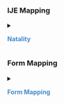 
### IJE Mapping

<style>
 .context-menu {cursor: context-menu; color: #438bca;}
 .context-menu:hover {opacity: 0.5;}
</style>
<details>

<summary>

<strong class='context-menu' > Natality </strong>

</summary>
<table class='grid'>
<thead>
  <tr>
    <th style='text-align: center'><strong>Use Case</strong></th>
    <th><strong>#</strong></th>
    <th><strong>Description</strong></th>
    <th><strong>IJE Name</strong></th>
    <th><strong>Field</strong></th>
    <th><strong>Type</strong></th>
    <th><strong>Value Set/Comments</strong></th>
  </tr>
</thead>
<tbody>
<tr>
  <td style='text-align: center'>Natality</td>
  <td>219</td>
  <td>Congenital Anomalies of the Newborn--Anencephaly</td>
  <td>ANEN</td>
  <td>code=89369001 (Anencephalus (disorder))</td>
  <td>na</td>
  <td>See <a href='usage.html#congenital-anomalies-of-newborn'>note on missing congenital anomaly data</a></td>
</tr>
<tr>
  <td style='text-align: center'>Natality</td>
  <td>220</td>
  <td>Congenital Anomalies of the Newborn--Meningomyelocele/Spina Bifida</td>
  <td>MNSB</td>
  <td>code=67531005 (Spina bifida (disorder))</td>
  <td>na</td>
  <td>See <a href='usage.html#congenital-anomalies-of-newborn'>note on missing congenital anomaly data</a></td>
</tr>
<tr>
  <td style='text-align: center'>Natality</td>
  <td>221</td>
  <td>Congenital Anomalies of the Newborn--Cyanotic congenital heart disease</td>
  <td>CCHD</td>
  <td>code=12770006 (Cyanotic congenital heart disease (disorder))</td>
  <td>na</td>
  <td>See <a href='usage.html#congenital-anomalies-of-newborn'>note on missing congenital anomaly data</a></td>
</tr>
<tr>
  <td style='text-align: center'>Natality</td>
  <td>222</td>
  <td>Congenital Anomalies of the Newborn--Congenital diaphragmatic hernia</td>
  <td>CDH</td>
  <td>code=17190001 (Congenital diaphragmatic hernia (disorder))</td>
  <td>na</td>
  <td>See <a href='usage.html#congenital-anomalies-of-newborn'>note on missing congenital anomaly data</a></td>
</tr>
<tr>
  <td style='text-align: center'>Natality</td>
  <td>223</td>
  <td>Congenital Anomalies of the Newborn--Omphalocele</td>
  <td>OMPH</td>
  <td>code=18735004 (Congenital omphalocele (disorder))</td>
  <td>na</td>
  <td>See <a href='usage.html#congenital-anomalies-of-newborn'>note on missing congenital anomaly data</a></td>
</tr>
<tr>
  <td style='text-align: center'>Natality</td>
  <td>224</td>
  <td>Congenital Anomalies of the Newborn--Gastroschisis</td>
  <td>GAST</td>
  <td>code=72951007 (Gastroschisis (disorder))</td>
  <td>na</td>
  <td>See <a href='usage.html#congenital-anomalies-of-newborn'>note on missing congenital anomaly data</a></td>
</tr>
<tr>
  <td style='text-align: center'>Natality</td>
  <td>225</td>
  <td>Congenital Anomalies of the Newborn--Limb Reduction Defect</td>
  <td>LIMB</td>
  <td>code=67341007 (Longitudinal deficiency of limb (disorder))</td>
  <td>na</td>
  <td>See <a href='usage.html#congenital-anomalies-of-newborn'>note on missing congenital anomaly data</a></td>
</tr>
<tr>
  <td style='text-align: center'>Natality</td>
  <td>226</td>
  <td>Congenital Anomalies of the Newborn--Cleft Lip with or without Cleft Palate</td>
  <td>CL</td>
  <td>code=80281008 (Cleft lip (disorder))</td>
  <td>na</td>
  <td>See <a href='usage.html#congenital-anomalies-of-newborn'>note on missing congenital anomaly data</a></td>
</tr>
<tr>
  <td style='text-align: center'>Natality</td>
  <td>227</td>
  <td>Congenital Anomalies of the Newborn--Cleft Palate Alone</td>
  <td>CP</td>
  <td>code=87979003 (Cleft palate (disorder))</td>
  <td>na</td>
  <td>See <a href='usage.html#congenital-anomalies-of-newborn'>note on missing congenital anomaly data</a></td>
</tr>
<tr>
  <td style='text-align: center'>Natality</td>
  <td>228</td>
  <td>Congenital Anomalies of the Newborn--Down Syndrome</td>
  <td>DOWT</td>
  <td>code=70156005 (Anomaly of chromosome pair 21 (disorder))</td>
  <td>na</td>
  <td>See <a href='usage.html#congenital-anomalies-of-newborn'>note on missing congenital anomaly data</a></td>
</tr>
<tr>
  <td style='text-align: center'>Natality</td>
  <td>229</td>
  <td>Congenital Anomalies of the Newborn--Suspected Chromosomal disorder</td>
  <td>CDIT</td>
  <td>code=409709004 (Chromosomal disorder (disorder))</td>
  <td>na</td>
  <td>See <a href='usage.html#congenital-anomalies-of-newborn'>note on missing congenital anomaly data</a></td>
</tr>
<tr>
  <td style='text-align: center'>Natality</td>
  <td>230</td>
  <td>Congenital Anomalies of the Newborn--Hypospadias</td>
  <td>HYPO</td>
  <td>code=416010008 (Hypospadias (disorder))</td>
  <td>na</td>
  <td>See <a href='usage.html#congenital-anomalies-of-newborn'>note on missing congenital anomaly data</a></td>
</tr>

</tbody>
</table>

</details>
<p></p>

### Form Mapping
<details>

<summary>

<strong class='context-menu' >Form Mapping</strong>

</summary>
<table class='grid'>
<thead>
  <tr>
    <th style='text-align: center'><strong>Item #</strong></th>
    <th><strong>Form Field</strong></th>
    <th><strong>FHIR Profile Field</strong></th>
    <th><strong>Reference</strong></th>
  </tr>
</thead>
<tbody>
<tr>
  <td style='text-align: center'>55</td>
  <td>Congenital Anomalies of the Newborn</td>
  <td>-</td>
  <td><a href='https://www.cdc.gov/nchs/data/dvs/birth11-03final-ACC.pdf'> Certificate of Live Birth</a></td>
</tr>
<tr>
  <td style='text-align: center'>37</td>
  <td>Congenital anomalies of the newborn</td>
  <td>-</td>
  <td><a href='https://www.cdc.gov/nchs/data/dvs/facility-worksheet-2016-508.pdf'> Facility Worksheet for the Live Birth Certificate</a></td>
</tr>
<tr>
  <td style='text-align: center'>37</td>
  <td>Congenital anomalies of the newborn</td>
  <td>-</td>
  <td><a href='https://www.cdc.gov/nchs/data/dvs/multiple-births-worksheet-2016.pdf'> Attachment to the Facility Worksheet for the Live Birth Certificate for Multiple Births</a></td>
</tr>
</tbody>
</table>

</details>
<p></p>
